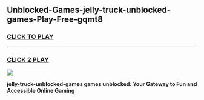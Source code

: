 
## Unblocked-Games-jelly-truck-unblocked-games-Play-Free-gqmt8
<h3>
<a href="https://premium76.site?title=jelly-truck-unblocked-games&ref=17A">CLICK TO PLAY</a></h3>
<hr>

<h3>
<a href="https://premium76.site?title=jelly-truck-unblocked-games&ref=17A">CLICK 2 PLAY</a>
  
</h3>

<a href="https://premium76.site?title=jelly-truck-unblocked-games&ref=17A"><img src="https://clearcache.store/games.png"></a>


**jelly-truck-unblocked-games games unblocked: Your Gateway to Fun and Accessible Online Gaming**
